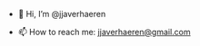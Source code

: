 - 👋 Hi, I’m @jjaverhaeren

- 📫 How to reach me: jjaverhaeren@gmail.com

<!---
jjaverhaeren/jjaverhaeren is a ✨ special ✨ repository because its `README.md` (this file) appears on your GitHub profile.
You can click the Preview link to take a look at your changes.
--->
